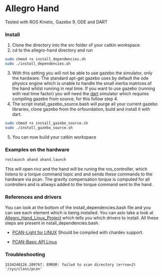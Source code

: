 # Allegro Hand 
<!--[![Build Status](https://travis-ci.org/gpldecha/allegro-hand.svg?branch=master)](https://travis-ci.org/gpldecha/allegro-hand)-->

Tested with ROS Kinetic, Gazebo 9, ODE and DART

### Install
1. Clone the directory into the src folder of your catkin workspace.
2. cd to the allegro-hand directory and run
```bash
sudo chmod +x install_dependencies.sh
sudo ./install_dependencies.sh
```
3. With this setting you will not be able to use gazebo the simulator, only the hardware. The standard apt-get gazebo uses by default the ode physics engine which is unable to handle the small inertia matrices of the hand whilst running in real time. If you want to use gazebo (running with real time factor) you will need the [dart](https://dartsim.github.io/) simulator which requires compiling gazebo from source, for this follow step 4.
4. The script install_gazebo_source.bash will purge all your current gazebo libraries, clone gazebo from the orfoundation, build and install it with dart.   
```bash
sudo chmod +x install_gazebo_source.sh
sudo ./install_gazebo_source.sh
```
5. You can now build your catkin workspace

### Examples on the hardware

```bash
roslaunch ahand ahand.launch
```
This will open rivz and the hand will be runing the ros_controller, which listens to a torque command topic and 
and sends these commands to the hardware via pcan. The gravity compensation torque is computed for all controllers and is allways added to the torque command sent to the hand.


### References and drivers
You can look at the bottom of the install_dependencies.bash file and you can see each element which is being installed. 
You can aslo take a look at [Allegro_Hand_Linux_Project](http://wiki.wonikrobotics.com/AllegroHandWiki/index.php/Allegro_Hand_Linux_Project) which tells you which drivers to install. All these steps are present in nstall_dependencies.bash.

* [PCAN-Light for LINUX](https://www.peak-system.com/fileadmin/media/linux/index.htm) 
  Should be compiled with chardev support.

* [PCAN-Basic API Linux](https://www.peak-system.com/PCAN-USB.199.0.html)


### Troubleshooting

```shell
1534240126.209767: ERROR: failed to scan directory (errno=2) '/sys/class/pcan'
```

